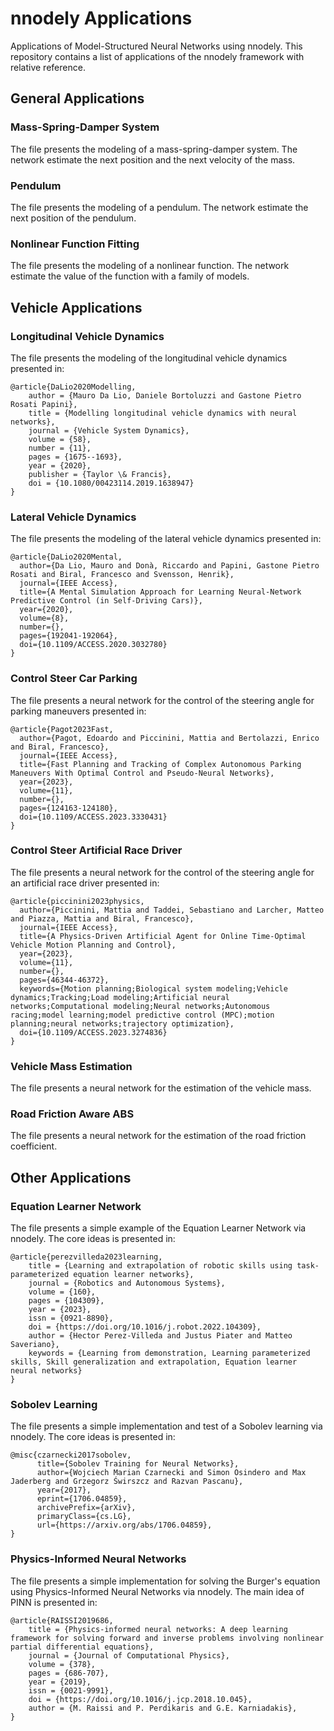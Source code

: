 # nnodely Applications
Applications of Model-Structured Neural Networks using nnodely.
This repository contains a list of applications of the nnodely framework with relative reference.

## General Applications
### Mass-Spring-Damper System
The file presents the modeling of a mass-spring-damper system.
The network estimate the next position and the next velocity of the mass.

### Pendulum
The file presents the modeling of a pendulum.
The network estimate the next position of the pendulum.

### Nonlinear Function Fitting
The file presents the modeling of a nonlinear function.
The network estimate the value of the function with a family of models.

## Vehicle Applications
### Longitudinal Vehicle Dynamics
The file presents the modeling of the longitudinal vehicle dynamics presented in:

    @article{DaLio2020Modelling,
        author = {Mauro Da Lio, Daniele Bortoluzzi and Gastone Pietro Rosati Papini},
        title = {Modelling longitudinal vehicle dynamics with neural networks},
        journal = {Vehicle System Dynamics},
        volume = {58},
        number = {11},
        pages = {1675--1693},
        year = {2020},
        publisher = {Taylor \& Francis},
        doi = {10.1080/00423114.2019.1638947}
    }

### Lateral Vehicle Dynamics
The file presents the modeling of the lateral vehicle dynamics presented in:

    @article{DaLio2020Mental,
      author={Da Lio, Mauro and Donà, Riccardo and Papini, Gastone Pietro Rosati and Biral, Francesco and Svensson, Henrik},
      journal={IEEE Access}, 
      title={A Mental Simulation Approach for Learning Neural-Network Predictive Control (in Self-Driving Cars)}, 
      year={2020},
      volume={8},
      number={},
      pages={192041-192064},
      doi={10.1109/ACCESS.2020.3032780}
    }

### Control Steer Car Parking
The file presents a neural network for the control of the steering angle for parking maneuvers presented in:

    @article{Pagot2023Fast,
      author={Pagot, Edoardo and Piccinini, Mattia and Bertolazzi, Enrico and Biral, Francesco},
      journal={IEEE Access}, 
      title={Fast Planning and Tracking of Complex Autonomous Parking Maneuvers With Optimal Control and Pseudo-Neural Networks}, 
      year={2023},
      volume={11},
      number={},
      pages={124163-124180},
      doi={10.1109/ACCESS.2023.3330431}
    }

### Control Steer Artificial Race Driver
The file presents a neural network for the control of the steering angle for an artificial race driver
presented in:

    @article{piccinini2023physics,
      author={Piccinini, Mattia and Taddei, Sebastiano and Larcher, Matteo and Piazza, Mattia and Biral, Francesco},
      journal={IEEE Access}, 
      title={A Physics-Driven Artificial Agent for Online Time-Optimal Vehicle Motion Planning and Control}, 
      year={2023},
      volume={11},
      number={},
      pages={46344-46372},
      keywords={Motion planning;Biological system modeling;Vehicle dynamics;Tracking;Load modeling;Artificial neural networks;Computational modeling;Neural networks;Autonomous racing;model learning;model predictive control (MPC);motion planning;neural networks;trajectory optimization},
      doi={10.1109/ACCESS.2023.3274836}
    }

### Vehicle Mass Estimation
The file presents a neural network for the estimation of the vehicle mass.

### Road Friction Aware ABS
The file presents a neural network for the estimation of the road friction coefficient.

## Other Applications

### Equation Learner Network
The file presents a simple example of the Equation Learner Network via nnodely. The core ideas is presented in:

    @article{perezvilleda2023learning,
        title = {Learning and extrapolation of robotic skills using task-parameterized equation learner networks},
        journal = {Robotics and Autonomous Systems},
        volume = {160},
        pages = {104309},
        year = {2023},
        issn = {0921-8890},
        doi = {https://doi.org/10.1016/j.robot.2022.104309},
        author = {Hector Perez-Villeda and Justus Piater and Matteo Saveriano},
        keywords = {Learning from demonstration, Learning parameterized skills, Skill generalization and extrapolation, Equation learner neural networks}
    }

### Sobolev Learning
The file presents a simple implementation and test of a Sobolev learning via nnodely. The core ideas is presented in:

    @misc{czarnecki2017sobolev,
          title={Sobolev Training for Neural Networks}, 
          author={Wojciech Marian Czarnecki and Simon Osindero and Max Jaderberg and Grzegorz Świrszcz and Razvan Pascanu},
          year={2017},
          eprint={1706.04859},
          archivePrefix={arXiv},
          primaryClass={cs.LG},
          url={https://arxiv.org/abs/1706.04859}, 
    }

### Physics-Informed Neural Networks
The file presents a simple implementation for solving the Burger's equation using Physics-Informed Neural Networks via nnodely. The main idea of PINN is presented in:

    @article{RAISSI2019686,
        title = {Physics-informed neural networks: A deep learning framework for solving forward and inverse problems involving nonlinear partial differential equations},
        journal = {Journal of Computational Physics},
        volume = {378},
        pages = {686-707},
        year = {2019},
        issn = {0021-9991},
        doi = {https://doi.org/10.1016/j.jcp.2018.10.045},
        author = {M. Raissi and P. Perdikaris and G.E. Karniadakis},
    }
